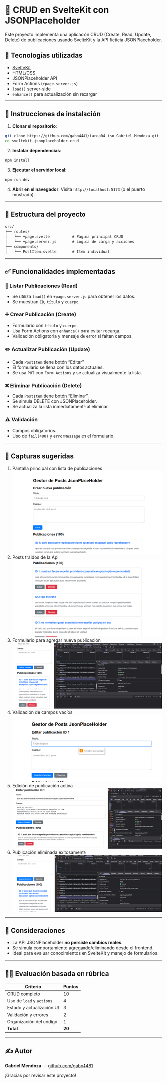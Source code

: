 # 📘 CRUD en SvelteKit con JSONPlaceholder

Este proyecto implementa una aplicación CRUD (Create, Read, Update, Delete) de publicaciones usando SvelteKit y la API ficticia JSONPlaceholder.

## 🔧 Tecnologías utilizadas

- [SvelteKit](https://kit.svelte.dev)
- HTML/CSS
- JSONPlaceholder API
- Form Actions (`+page.server.js`)
- `load()` server-side
- `enhance()` para actualización sin recargar

---

## 🚀 Instrucciones de instalación

1. **Clonar el repositorio**:

```bash
git clone https://github.com/gabo4481/tarea04_iso_Gabriel-Mendoza.git
cd sveltekit-jsonplaceholder-crud
```

2. **Instalar dependencias**:

```bash
npm install
```

3. **Ejecutar el servidor local**:

```bash
npm run dev
```

4. **Abrir en el navegador**:
   Visita `http://localhost:5173` (o el puerto mostrado).

---

## 📂 Estructura del proyecto

```
src/
├── routes/
│   └── +page.svelte          # Página principal CRUD
│   └── +page.server.js       # Lógica de carga y acciones
├── components/
│   └── PostItem.svelte       # Item individual
```

---

## ✅ Funcionalidades implementadas

### 📄 Listar Publicaciones (Read)

- Se utiliza `load()` en `+page.server.js` para obtener los datos.
- Se muestran `ID`, `título` y `cuerpo`.

### ➕ Crear Publicación (Create)

- Formulario con `título` y `cuerpo`.
- Usa Form Actions con `enhance()` para evitar recarga.
- Validación obligatoria y mensaje de error si faltan campos.

### ✏️ Actualizar Publicación (Update)

- Cada `PostItem` tiene botón “Editar”.
- El formulario se llena con los datos actuales.
- Se usa `PUT` con `Form Actions` y se actualiza visualmente la lista.

### ❌ Eliminar Publicación (Delete)

- Cada `PostItem` tiene botón “Eliminar”.
- Se simula DELETE con JSONPlaceholder.
- Se actualiza la lista inmediatamente al eliminar.

### ⚠️ Validación

- Campos obligatorios.
- Uso de `fail(400)` y `errorMessage` en el formulario.

---

## 📸 Capturas sugeridas

1. Pantalla principal con lista de publicaciones ![Vista principal](./captura/inicio.PNG)
2. Posts traidos de la Api ![Vista Posts](./captura/publicaciones.PNG)
3. Formulario para agregar nueva publicación ![Vista agregar](./captura/agrgar.PNG)
4. Validación de campos vacíos  ![Vista validacion](./captura/validacion.PNG)
5. Edición de publicación activa ![Vista edicion](./captura/editar.PNG)
6. Publicación eliminada exitosamente ![Vista eliminacion](./captura/elimi8nar.PNG)

---

## 📌 Consideraciones

- La API JSONPlaceholder **no persiste cambios reales**.
- Se simula comportamiento agregando/eliminando desde el frontend.
- Ideal para evaluar conocimientos en SvelteKit y manejo de formularios.

---

## 👨‍🏫 Evaluación basada en rúbrica

| Criterio                  | Puntos |
| ------------------------- | ------ |
| CRUD completo             | 10     |
| Uso de `load` y `actions` | 4      |
| Estado y actualización UI | 3      |
| Validación y errores      | 2      |
| Organización del código   | 1      |
| **Total**                 | **20** |

---

## ✍️ Autor

**Gabriel Mendoza** — [github.com/gabo4481](https://github.com/gabo4481)

¡Gracias por revisar este proyecto!
